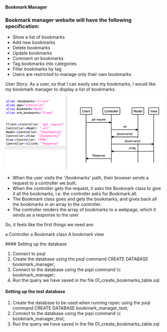 #### Bookmark Manager

### Bookmark manager website will have the following specification:

- Show a list of bookmarks
- Add new bookmarks
- Delete bookmarks
- Update bookmarks
- Comment on bookmarks
- Tag bookmarks into categories
- Filter bookmarks by tag
- Users are restricted to manage only their own bookmarks

User Story: 
As a user, 
so that I can easily see my bookmarks, 
I would like my bookmark manager to display a list of bookmarks.

![bookmark_manager_diagram](/images/Domain_Model_Diagram.png)

- When the user visits the '/bookmarks' path, their browser sends a request to a controller we built.
- When the controller gets the request, it asks the Bookmark class to give it all the bookmarks, i.e. the controller asks for Bookmark.all.
- The Bookmark class goes and gets the bookmarks, and gives back all the bookmarks in an array to the controller.
- The controller renders the array of bookmarks to a webpage, which it sends as a response to the user

So, it feels like the first things we need are:

a Controller
a Bookmark class
A bookmark view

#### Setting up the database

1. Connect to psql
2. Create the database using the psql command CREATE DATABASE bookmark_manager;
3. Connect to the database using the pqsl command \c bookmark_manager;
4. Run the query we have saved in the file 01_create_bookmarks_table.sql

#### Setting up the test database
1. Create the database to be used when running rspec using the psql command CREATE DATABASE bookmark_manager_test;
2. Connect to the database using the pqsl command \c bookmark_manager_test;
3. Run the query we have saved in the file 01_create_bookmarks_table.sql
